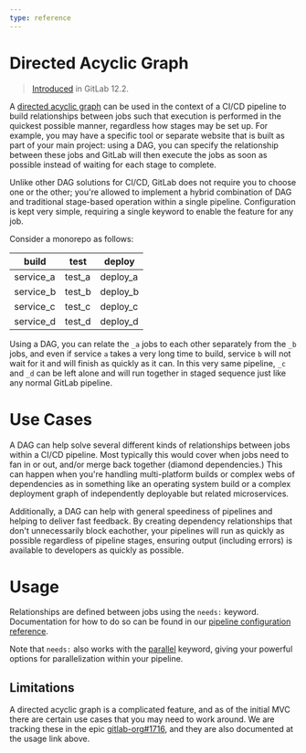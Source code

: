 ```yaml
---
type: reference
---
```


# Directed Acyclic Graph

> [Introduced](https://gitlab.com/gitlab-org/gitlab-ce/issues/47063) in GitLab 12.2.

A [directed acyclic graph](https://www.techopedia.com/definition/5739/directed-acyclic-graph-dag) can be
used in the context of a CI/CD pipeline to build relationships between jobs such that
execution is performed in the quickest possible manner, regardless how stages may
be set up. For example, you may have a specific tool or separate website that is built
as part of your main project: using a DAG, you can specify the relationship between
these jobs and GitLab will then execute the jobs as soon as possible instead of waiting
for each stage to complete.

Unlike other DAG solutions for CI/CD, GitLab does not require you to choose one or the
other; you're allowed to implement a hybrid combination of DAG and traditional
stage-based operation within a single pipeline. Configuration is kept very simple,
requiring a single keyword to enable the feature for any job.

Consider a monorepo as follows:

| build | test | deploy |
| ----- | ---- | ------ |
| service_a | test_a | deploy_a |
| service_b | test_b | deploy_b |
| service_c | test_c | deploy_c | 
| service_d | test_d | deploy_d |

Using a DAG, you can relate the `_a` jobs to each other separately from the `_b` jobs,
and even if service `a` takes a very long time to build, service `b` will not
wait for it and will finish as quickly as it can. In this very same pipeline, `_c` and
`_d` can be left alone and will run together in staged sequence just like any normal
GitLab pipeline.

# Use Cases

A DAG can help solve several different kinds of relationships between jobs within
a CI/CD pipeline. Most typically this would cover when jobs need to fan in or out,
and/or merge back together (diamond dependencies.) This can happen when you're
handling multi-platform builds or complex webs of dependencies as in something like
an operating system build or a complex deployment graph of independently deployable
but related microservices.

Additionally, a DAG can help with general speediness of pipelines and helping
to deliver fast feedback. By creating dependency relationships that don't unnecessarily
block eachother, your pipelines will run as quickly as possible regardless of
pipeline stages, ensuring output (including errors) is available to developers
as quickly as possible.

# Usage

Relationships are defined between jobs using the `needs:` keyword. Documentation
for how to do so can be found in our [pipeline configuration reference](../yaml/README.md#stage).

Note that `needs:` also works with the [parallel](../yaml/README.md#stage) keyword,
giving your powerful options for parallelization within your pipeline.

## Limitations

A directed acyclic graph is a complicated feature, and as of the initial MVC there
are certain use cases that you may need to work around. We are tracking these in the epic
[gitlab-org#1716](https://gitlab.com/groups/gitlab-org/-/epics/1716), and they are also
documented at the usage link above.
